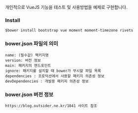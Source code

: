 개인적으로 VueJS 기능을 테스트 및 사용방법을 예제로 구현합니다.

### Install
```
$bower install bootstrap vue moment moment-timezone rivets
```


### bower.json 파일의 의미
```
name: (필수값) 팩키지명
version: 버전 정보
main: 패키지의 엔드포인트
ignore: 패키지를 설치할 때 bower가 무시할 파일 목록
dependencies : 프로덕션에서 사용할 패키지 의존성 정보
devDependencies : 개발용 패키지 의존성 정보

```

### bower.json 버전 정보
```
https://blog.outsider.ne.kr/1041 사이트 참조

```
